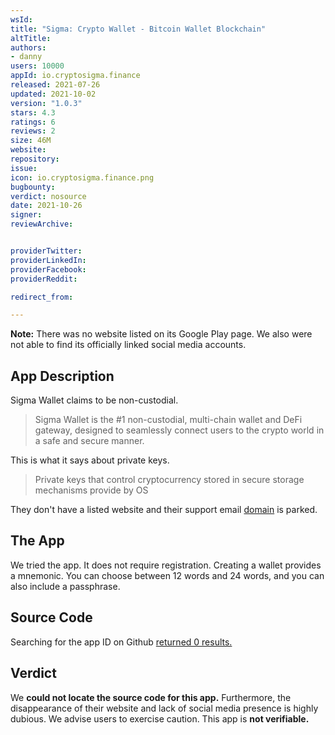 ```yaml
---
wsId: 
title: "Sigma: Crypto Wallet - Bitcoin Wallet Blockchain"
altTitle: 
authors:
- danny
users: 10000
appId: io.cryptosigma.finance
released: 2021-07-26
updated: 2021-10-02
version: "1.0.3"
stars: 4.3
ratings: 6
reviews: 2
size: 46M
website: 
repository: 
issue: 
icon: io.cryptosigma.finance.png
bugbounty: 
verdict: nosource
date: 2021-10-26
signer: 
reviewArchive:


providerTwitter: 
providerLinkedIn: 
providerFacebook: 
providerReddit: 

redirect_from:

---
```



**Note:** There was no website listed on its Google Play page. We also were not able to find its officially linked social media accounts.

## App Description

Sigma Wallet claims to be non-custodial.

> Sigma Wallet is the #1 non-custodial, multi-chain wallet and DeFi gateway, designed to seamlessly connect users to the crypto world in a safe and secure manner.

This is what it says about private keys.

> Private keys that control cryptocurrency stored in secure storage mechanisms provide by OS

They don't have a listed website and their support email [domain](https://sigmanetwork.io) is parked.

## The App

We tried the app. It does not require registration. Creating a wallet provides a mnemonic. You can choose between 12 words and 24 words, and you can also include a passphrase.

## Source Code

Searching for the app ID on Github [returned 0 results.](https://github.com/search?q=io.cryptosigma.finance&type=code)

## Verdict

We **could not locate the source code for this app.** Furthermore, the disappearance of their website and lack of social media presence is highly dubious. We advise users to exercise caution. This app is **not verifiable.**
